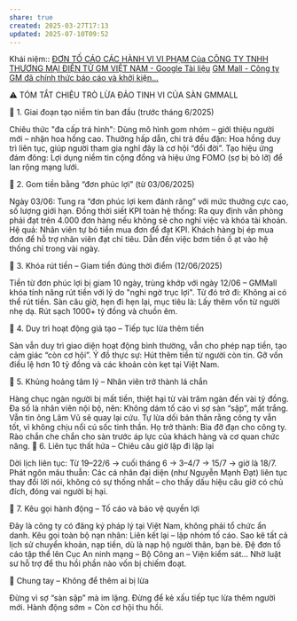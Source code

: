 ```yaml
---
share: true
created: 2025-03-27T17:13
updated: 2025-07-10T09:52
---
```

Khái niệm:: 
[ĐƠN TỐ CÁO CÁC HÀNH VI VI PHẠM Của CÔNG TY TNHH THƯƠNG MẠI ĐIỆN TỬ GM VIỆT NAM - Google Tài liệu](https://docs.google.com/document/d/1JplSw2GB5G9WIiBbTeWx83qTUxHCZ438199acr0JqmM/edit?tab=t.0)
[GM Mall - Công ty GM đã chính thức báo cáo và khởi kiện...](https://www.facebook.com/story.php?story_fbid=1158969532940299&id=100064817899118&rdid=2r3yBnn8uEBuFYIe)

⚠️ TÓM TẮT CHIÊU TRÒ LỪA ĐẢO TINH VI CỦA SÀN GMMALL

🔹 1. Giai đoạn tạo niềm tin ban đầu (trước tháng 6/2025)

Chiêu thức "đa cấp trá hình":
Dùng mô hình gom nhóm – giới thiệu người mới – nhận hoa hồng cao. Thưởng hấp dẫn, chi trả đều đặn: Hoa hồng duy trì liên tục, giúp người tham gia nghĩ đây là cơ hội “đổi đời”. Tạo hiệu ứng đám đông: Lợi dụng niềm tin cộng đồng và hiệu ứng FOMO (sợ bị bỏ lỡ) để lan rộng mạng lưới.

🔹 2. Gom tiền bằng “đơn phúc lợi” (từ 03/06/2025)

Ngày 03/06: Tung ra “đơn phúc lợi kem đánh răng” với mức thưởng cực cao, số lượng giới hạn. Đồng thời siết KPI toàn hệ thống: Ra quy định văn phòng phải đạt trên 4.000 đơn hàng nếu không sẽ cho nghỉ việc và khóa tài khoản. Hệ quả: Nhân viên tự bỏ tiền mua đơn để đạt KPI. Khách hàng bị ép mua đơn để hỗ trợ nhân viên đạt chỉ tiêu.
Dẫn đến việc bơm tiền ồ ạt vào hệ thống chỉ trong vài ngày.

🔹 3. Khóa rút tiền – Giam tiền đúng thời điểm (12/06/2025)

Tiền từ đơn phúc lợi bị giam 10 ngày, trùng khớp với ngày 12/06 – GMMall khóa tính năng rút tiền với lý do "nghi ngờ trục lợi". Từ đó trở đi: Không ai có thể rút tiền. Sàn câu giờ, hẹn đi hẹn lại, mục tiêu là: Lấy thêm vốn từ người nhẹ dạ. Rút sạch 1000+ tỷ đồng và chuồn êm.

🔹 4. Duy trì hoạt động giả tạo – Tiếp tục lừa thêm tiền

Sàn vẫn duy trì giao diện hoạt động bình thường, vẫn cho phép nạp tiền, tạo cảm giác “còn cơ hội”. Ý đồ thực sự: Hút thêm tiền từ người còn tin. Gỡ vốn điều lệ hơn 10 tỷ đồng và các khoản còn kẹt tại Việt Nam.

🔹 5. Khủng hoảng tâm lý – Nhân viên trở thành lá chắn

Hàng chục ngàn người bị mất tiền, thiệt hại từ vài trăm ngàn đến vài tỷ đồng. Đa số là nhân viên nội bộ, nên: Không dám tố cáo vì sợ sàn “sập”, mất trắng. Vẫn tin ông Lâm Vũ sẽ quay lại cứu. Tự lừa dối bản thân rằng công ty vẫn tốt, vì không chịu nổi cú sốc tinh thần. Họ trở thành: Bia đỡ đạn cho công ty. Rào chắn che chắn cho sàn trước áp lực của khách hàng và cơ quan chức năng.
🔹 6. Liên tục thất hứa – Chiêu câu giờ lặp đi lặp lại

Dời lịch liên tục: Từ 19–22/6 → cuối tháng 6 → 3–4/7 → 15/7 → giờ là 18/7. Phát ngôn mâu thuẫn: Các cá nhân đại diện (như Nguyễn Mạnh Đạt) liên tục thay đổi lời nói, không có sự thống nhất – cho thấy dấu hiệu câu giờ có chủ đích, đóng vai người bị hại.

🔹 7. Kêu gọi hành động – Tố cáo và bảo vệ quyền lợi

Đây là công ty có đăng ký pháp lý tại Việt Nam, không phải tổ chức ẩn danh. Kêu gọi toàn bộ nạn nhân: Liên kết lại – lập nhóm tố cáo. Sao kê tất cả lịch sử chuyển khoản, nạp tiền, dù là nạp hộ người thân, bạn bè. Đệ đơn tố cáo tập thể lên Cục An ninh mạng – Bộ Công an – Viện kiểm sát… Nhờ luật sư hỗ trợ để thu hồi phần nào vốn bị chiếm đoạt.

📢 Chung tay – Không để thêm ai bị lừa

Đừng vì sợ “sàn sập” mà im lặng. Đừng để kẻ xấu tiếp tục lừa thêm người mới. Hành động sớm = Còn cơ hội thu hồi.
